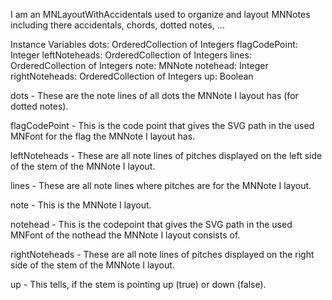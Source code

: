 I am an MNLayoutWithAccidentals used to organize and layout MNNotes including there accidentals, chords, dotted notes, ...

Instance Variables
	dots:					OrderedCollection of Integers
	flagCodePoint:			Integer
	leftNoteheads:			OrderedCollection of Integers
	lines:					OrderedCollection of Integers
	note:					MNNote
	notehead:				Integer
	rightNoteheads:		OrderedCollection of Integers
	up:						Boolean

dots
	- These are the note lines of all dots the MNNote I layout has (for dotted notes).
	
flagCodePoint
	- This is the code point that gives the SVG path in the used MNFont for the flag the MNNote I layout has.

leftNoteheads
	- These are all note lines of pitches displayed on the left side of the stem of the MNNote I layout.

lines
	- These are all note lines where pitches are for the MNNote I layout.

note
	- This is the MNNote I layout.

notehead
	- This is the codepoint that gives the SVG path in the used MNFont of the nothead the MNNote I layout consists of.

rightNoteheads
	- These are all note lines of pitches displayed on the right side of the stem of the MNNote I layout.

up
	- This tells, if the stem is pointing up (true) or down (false).
